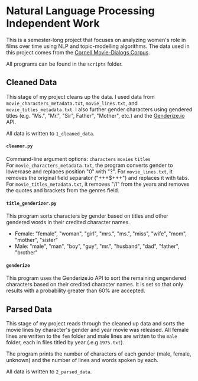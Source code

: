 # Natural Language Processing Independent Work

This is a semester-long project that focuses on analyzing women's role in films over time using NLP and topic-modelling algorithms. The data used in this project comes from the [Cornell Movie-Dialogs Corpus](https://www.cs.cornell.edu/~cristian/Cornell_Movie-Dialogs_Corpus.html).

All programs can be found in the `scripts` folder.

## Cleaned Data

This stage of my project cleans up the data. I used data from `movie_characters_metadata.txt`, `movie_lines.txt`, and `movie_titles_metadata.txt`. I also further gender characters using gendered titles (e.g. "Ms.", "Mr.", "Sir", Father", "Mother", etc.) and the [Genderize.io](https://genderize.io/) API.

All data is written to `1_cleaned_data`.

#### `cleaner.py`

Command-line argument options: `characters` `movies` `titles`<br>
For `movie_characters_metadata.txt`, the program converts gender to lowercase and replaces position "0" with "?". For `movie_lines.txt`, it removes the original field separator ("+++$+++") and replaces it with tabs. For `movie_titles_metadata.txt`, it removes "/I" from the years and removes the quotes and brackets from the genres field.

#### `title_genderizer.py`

This program sorts characters by gender based on titles and other gendered words in their credited character names.
- Female: "female", "woman", "girl", "mrs.", "ms.", "miss", "wife", "mom", "mother", "sister"
- Male: "male", "man", "boy", "guy", "mr.", "husband", "dad", "father", "brother"

#### `genderize`

This program uses the Genderize.io API to sort the remaining ungendered characters based on their credited character names. It is set so that only results with a probability greater than 60% are accepted.

## Parsed Data

This stage of my project reads through the cleaned up data and sorts the movie lines by character's gender and year movie was released. All female lines are written to the `fem` folder and male lines are written to the `male` folder, each in files titled by year (.e.g `1975.txt`).

The program prints the number of characters of each gender (male, female, unknown) and the number of lines and words spoken by each.

All data is written to `2_parsed_data`.

## 

